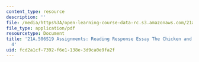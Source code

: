 ```yaml
---
content_type: resource
description: ''
file: /media/https%3A/open-learning-course-data-rc.s3.amazonaws.com/21a-506-the-anthropology-of-politics-persuasion-and-power-spring-2019/fcd2a1cf7392f6e1138e3d9ca0e9fa2f_MIT21A_506S19_Sec4Mod2Respons2.pdf
file_type: application/pdf
resourcetype: Document
title: '21A.506S19 Assignments: Reading Response Essay The Chicken and Quetzel, Chapter
  4'
uid: fcd2a1cf-7392-f6e1-138e-3d9ca0e9fa2f
---
```


